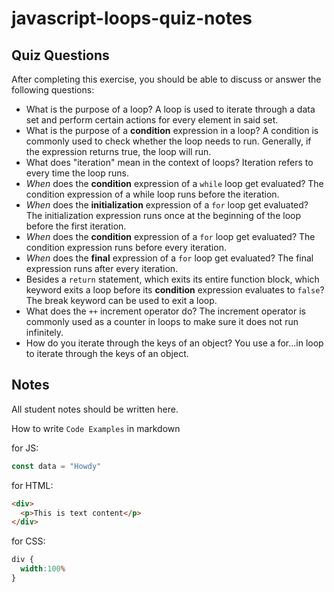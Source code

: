 # javascript-loops-quiz-notes

## Quiz Questions

After completing this exercise, you should be able to discuss or answer the following questions:

- What is the purpose of a loop?
A loop is used to iterate through a data set and perform certain actions for every element in said set.
- What is the purpose of a **condition** expression in a loop?
A condition is commonly used to check whether the loop needs to run. Generally, if the expression returns true, the loop will run.
- What does "iteration" mean in the context of loops?
Iteration refers to every time the loop runs.
- _When_ does the **condition** expression of a `while` loop get evaluated?
The condition expression of a while loop runs before the iteration.
- _When_ does the **initialization** expression of a `for` loop get evaluated?
The initialization expression runs once at the beginning of the loop before the first iteration.
- _When_ does the **condition** expression of a `for` loop get evaluated?
The condition expression runs before every iteration.
- _When_ does the **final** expression of a `for` loop get evaluated?
The final expression runs after every iteration.
- Besides a `return` statement, which exits its entire function block, which keyword exits a loop before its **condition** expression evaluates to `false`?
The break keyword can be used to exit a loop.
- What does the `++` increment operator do?
The increment operator is commonly used as a counter in loops to make sure it does not run infinitely.
- How do you iterate through the keys of an object?
You use a for...in loop to iterate through the keys of an object.

## Notes

All student notes should be written here.


How to write `Code Examples` in markdown

for JS:
```javascript
const data = "Howdy"
```

for HTML:
```html
<div>
  <p>This is text content</p>
</div>
```

for CSS:
```css
div {
  width:100%
}
```
